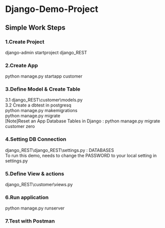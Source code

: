 # Django-Demo-Project

## Simple Work Steps

### 1.Create Project
django-admin startproject django_REST

### 2.Create App
python manage.py startapp customer

### 3.Define Model & Create Table
3.1 django_REST\customer\models.py  
3.2 Create a dbtest in postgresq  
python manage.py makemigrations  
python manage.py migrate  
[Note]Reset an App Database Tables in Django : python manage.py migrate customer zero

### 4.Setting DB Connection
django_REST\django_REST\settings.py : DATABASES  
To run this demo, needs to change the PASSWORD to your local setting in settings.py

### 5.Define View & actions
django_REST\customer\views.py

### 6.Run application
python manage.py runserver

### 7.Test with Postman


